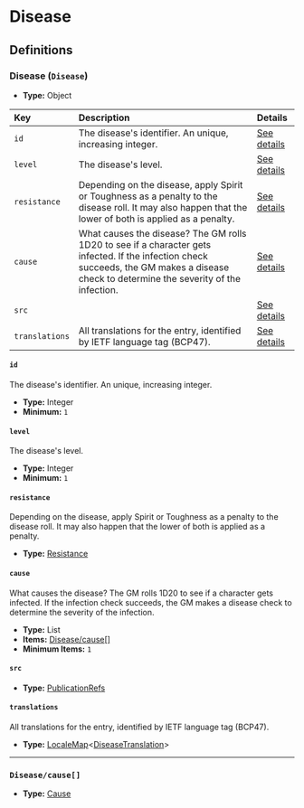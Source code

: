 # Disease

## Definitions

### <a name="Disease"></a> Disease (`Disease`)

- **Type:** Object

Key | Description | Details
:-- | :-- | :--
`id` | The disease's identifier. An unique, increasing integer. | <a href="#Disease/id">See details</a>
`level` | The disease's level. | <a href="#Disease/level">See details</a>
`resistance` | Depending on the disease, apply Spirit or Toughness as a penalty to the disease roll. It may also happen that the lower of both is applied as a penalty. | <a href="#Disease/resistance">See details</a>
`cause` | What causes the disease? The GM rolls 1D20 to see if a character gets infected. If the infection check succeeds, the GM makes a disease check to determine the severity of the infection. | <a href="#Disease/cause">See details</a>
`src` |  | <a href="#Disease/src">See details</a>
`translations` | All translations for the entry, identified by IETF language tag (BCP47). | <a href="#Disease/translations">See details</a>

#### <a name="Disease/id"></a> `id`

The disease's identifier. An unique, increasing integer.

- **Type:** Integer
- **Minimum:** `1`

#### <a name="Disease/level"></a> `level`

The disease's level.

- **Type:** Integer
- **Minimum:** `1`

#### <a name="Disease/resistance"></a> `resistance`

Depending on the disease, apply Spirit or Toughness as a penalty to the disease roll. It may also happen that the lower of both is applied as a penalty.

- **Type:** <a href="./_DiseasePoison.md#Resistance">Resistance</a>

#### <a name="Disease/cause"></a> `cause`

What causes the disease? The GM rolls 1D20 to see if a character gets infected. If the infection check succeeds, the GM makes a disease check to determine the severity of the infection.

- **Type:** List
- **Items:** <a href="#Disease/cause[]">Disease/cause[]</a>
- **Minimum Items:** `1`

#### <a name="Disease/src"></a> `src`

- **Type:** <a href="./source/_PublicationRef.md#PublicationRefs">PublicationRefs</a>

#### <a name="Disease/translations"></a> `translations`

All translations for the entry, identified by IETF language tag (BCP47).

- **Type:** <a href="./_LocaleMap.md#LocaleMap">LocaleMap</a>&lt;<a href="./_DiseasePoison.md#DiseaseTranslation">DiseaseTranslation</a>&gt;

---

### <a name="Disease/cause[]"></a> `Disease/cause[]`

- **Type:** <a href="./_DiseasePoison.md#Cause">Cause</a>
